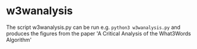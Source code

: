 # w3wanalysis

The script w3wanalysis.py can be run e.g. `python3 w3wanalysis.py` and produces the figures from the paper 'A Critical Analysis of the What3Words Algorithm'
